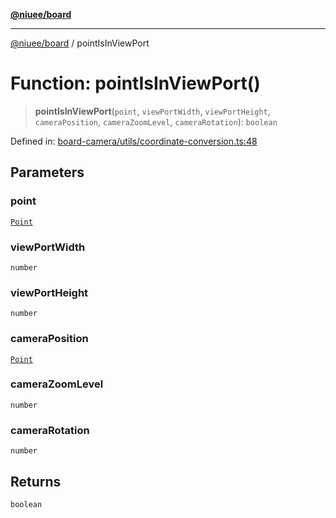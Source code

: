 [**@niuee/board**](../README.md)

***

[@niuee/board](../globals.md) / pointIsInViewPort

# Function: pointIsInViewPort()

> **pointIsInViewPort**(`point`, `viewPortWidth`, `viewPortHeight`, `cameraPosition`, `cameraZoomLevel`, `cameraRotation`): `boolean`

Defined in: [board-camera/utils/coordinate-conversion.ts:48](https://github.com/niuee/board/blob/a0a1179721d4f4b943b6a9bc156753ac9737e502/src/board-camera/utils/coordinate-conversion.ts#L48)

## Parameters

### point

[`Point`](../type-aliases/Point.md)

### viewPortWidth

`number`

### viewPortHeight

`number`

### cameraPosition

[`Point`](../type-aliases/Point.md)

### cameraZoomLevel

`number`

### cameraRotation

`number`

## Returns

`boolean`
